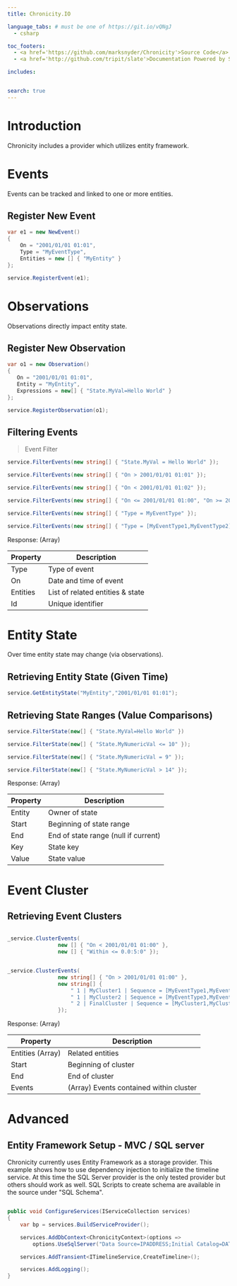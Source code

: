 ```yaml
---
title: Chronicity.IO

language_tabs: # must be one of https://git.io/vQNgJ
  - csharp

toc_footers:
  - <a href='https://github.com/marksnyder/Chronicity'>Source Code</a>
  - <a href='http://github.com/tripit/slate'>Documentation Powered by Slate</a>

includes:


search: true
---
```


# Introduction

Chronicity includes a provider which utilizes entity framework.  


# Events

Events can be tracked and linked to one or more entities.

## Register New Event

```csharp
var e1 = new NewEvent()
{
    On = "2001/01/01 01:01",
    Type = "MyEventType",
    Entities = new [] { "MyEntity" }
};

service.RegisterEvent(e1);

```

# Observations

Observations directly impact entity state.

## Register New Observation

```csharp
var o1 = new Observation()
{
   On = "2001/01/01 01:01",
   Entity = "MyEntity",
   Expressions = new[] { "State.MyVal=Hello World" }
};

service.RegisterObservation(o1);

```

## Filtering Events


> Event Filter

```csharp
service.FilterEvents(new string[] { "State.MyVal = Hello World" });

service.FilterEvents(new string[] { "On > 2001/01/01 01:01" });

service.FilterEvents(new string[] { "On < 2001/01/01 01:02" });

service.FilterEvents(new string[] { "On <= 2001/01/01 01:00", "On >= 2001/01/01 01:02" });

service.FilterEvents(new string[] { "Type = MyEventType" });

service.FilterEvents(new string[] { "Type = [MyEventType1,MyEventType2]" });

```


Response: (Array)

Property  | Description
--------- | ---------
Type | Type of event
On | Date and time of event
Entities | List of related entities & state
Id | Unique identifier


# Entity State

Over time entity state may change (via observations).

## Retrieving Entity State (Given Time)

```csharp
service.GetEntityState("MyEntity","2001/01/01 01:01");
```

## Retrieving State Ranges (Value Comparisons)

```csharp
service.FilterState(new[] { "State.MyVal=Hello World" })

service.FilterState(new[] { "State.MyNumericVal <= 10" });

service.FilterState(new[] { "State.MyNumericVal = 9" });

service.FilterState(new[] { "State.MyNumericVal > 14" });

```

Response: (Array)

Property  | Description
--------- | ---------
Entity | Owner of state
Start | Beginning of state range
End | End of state range (null if current)
Key | State key
Value | State value

# Event Cluster

## Retrieving Event Clusters

```csharp

_service.ClusterEvents(
                new [] { "On < 2001/01/01 01:00" },
                new [] { "Within <= 0.0:5:0" });


_service.ClusterEvents(
                new string[] { "On > 2001/01/01 01:00" },
                new string[] {
                    " 1 | MyCluster1 | Sequence = [MyEventType1,MyEventType2]",
                    " 1 | MyCluster2 | Sequence = [MyEventType3,MyEventType4]",
                    " 2 | FinalCluster | Sequence = [MyCluster1,MyCluster2]"
                });

```


Response: (Array)

Property  | Description
--------- | ---------
Entities (Array) | Related entities
Start | Beginning of cluster
End | End of cluster
Events | (Array) Events contained within cluster


# Advanced

## Entity Framework Setup - MVC / SQL server

Chronicity currently uses Entity Framework as a storage provider. This example shows how to use dependency injection to initialize the timeline service. At this time the SQL Server provider is the only tested provider but others should work as well. SQL Scripts to create schema are available in the source under "SQL Schema".


```csharp

public void ConfigureServices(IServiceCollection services)
{
    var bp = services.BuildServiceProvider();

    services.AddDbContext<ChronicityContext>(options =>
        options.UseSqlServer("Data Source=IPADDRESS;Initial Catalog=DATABASE;Integrated Security=False;User Id=sa;Password=MYPASS;");

    services.AddTransient<ITimelineService,CreateTimeline>();

    services.AddLogging();
}

```
